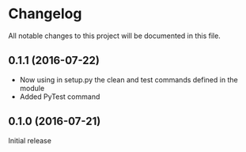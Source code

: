 # Changelog

All notable changes to this project will be documented in this file.

0.1.1 (2016-07-22)
------------------
- Now using in setup.py the clean and test commands defined in the module
- Added PyTest command

0.1.0 (2016-07-21)
------------------
Initial release